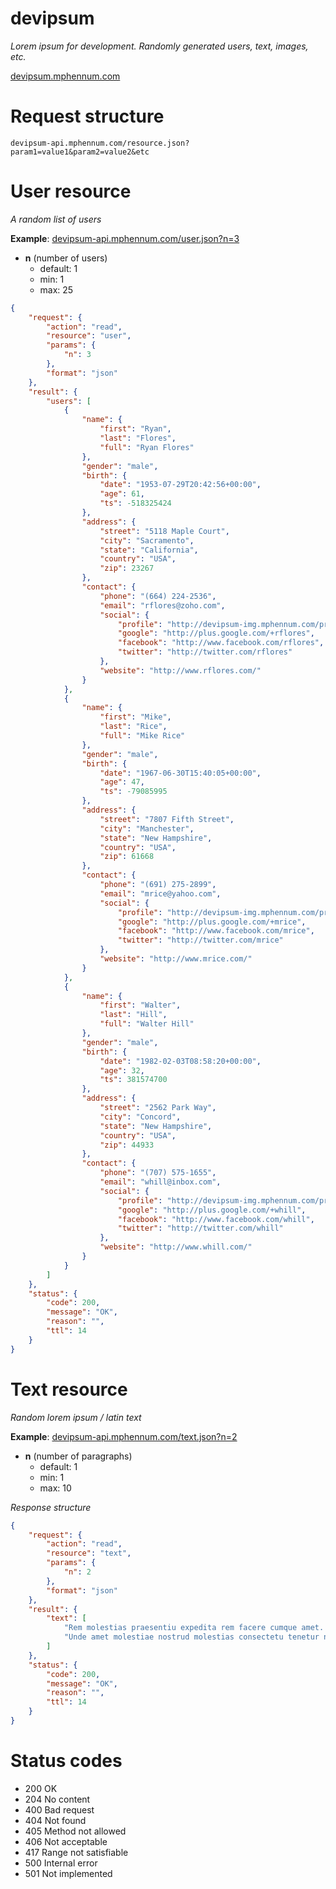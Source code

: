# devipsum

_Lorem ipsum for development. Randomly generated users, text, images, etc._

[devipsum.mphennum.com](http://devipsum.mphennum.com/)

# Request structure

```
devipsum-api.mphennum.com/resource.json?param1=value1&param2=value2&etc
```

# User resource

_A random list of users_

__Example__: [devipsum-api.mphennum.com/user.json?n=3](http://devipsum-api.mphennum.com/user.json?n=3)

- __n__ (number of users)
	- default: 1
	- min: 1
	- max: 25

```json
{
	"request": {
		"action": "read",
		"resource": "user",
		"params": {
			"n": 3
		},
		"format": "json"
	},
	"result": {
		"users": [
			{
				"name": {
					"first": "Ryan",
					"last": "Flores",
					"full": "Ryan Flores"
				},
				"gender": "male",
				"birth": {
					"date": "1953-07-29T20:42:56+00:00",
					"age": 61,
					"ts": -518325424
				},
				"address": {
					"street": "5118 Maple Court",
					"city": "Sacramento",
					"state": "California",
					"country": "USA",
					"zip": 23267
				},
				"contact": {
					"phone": "(664) 224-2536",
					"email": "rflores@zoho.com",
					"social": {
						"profile": "http://devipsum-img.mphennum.com/profile/male-35.png",
						"google": "http://plus.google.com/+rflores",
						"facebook": "http://www.facebook.com/rflores",
						"twitter": "http://twitter.com/rflores"
					},
					"website": "http://www.rflores.com/"
				}
			},
			{
				"name": {
					"first": "Mike",
					"last": "Rice",
					"full": "Mike Rice"
				},
				"gender": "male",
				"birth": {
					"date": "1967-06-30T15:40:05+00:00",
					"age": 47,
					"ts": -79085995
				},
				"address": {
					"street": "7807 Fifth Street",
					"city": "Manchester",
					"state": "New Hampshire",
					"country": "USA",
					"zip": 61668
				},
				"contact": {
					"phone": "(691) 275-2899",
					"email": "mrice@yahoo.com",
					"social": {
						"profile": "http://devipsum-img.mphennum.com/profile/male-34.png",
						"google": "http://plus.google.com/+mrice",
						"facebook": "http://www.facebook.com/mrice",
						"twitter": "http://twitter.com/mrice"
					},
					"website": "http://www.mrice.com/"
				}
			},
			{
				"name": {
					"first": "Walter",
					"last": "Hill",
					"full": "Walter Hill"
				},
				"gender": "male",
				"birth": {
					"date": "1982-02-03T08:58:20+00:00",
					"age": 32,
					"ts": 381574700
				},
				"address": {
					"street": "2562 Park Way",
					"city": "Concord",
					"state": "New Hampshire",
					"country": "USA",
					"zip": 44933
				},
				"contact": {
					"phone": "(707) 575-1655",
					"email": "whill@inbox.com",
					"social": {
						"profile": "http://devipsum-img.mphennum.com/profile/male-9.png",
						"google": "http://plus.google.com/+whill",
						"facebook": "http://www.facebook.com/whill",
						"twitter": "http://twitter.com/whill"
					},
					"website": "http://www.whill.com/"
				}
			}
		]
	},
	"status": {
		"code": 200,
		"message": "OK",
		"reason": "",
		"ttl": 14
	}
}
```

# Text resource

_Random lorem ipsum / latin text_

__Example__: [devipsum-api.mphennum.com/text.json?n=2](http://devipsum-api.mphennum.com/text.json?n=2)

- __n__ (number of paragraphs)
	- default: 1
	- min: 1
	- max: 10

_Response structure_
```json
{
	"request": {
		"action": "read",
		"resource": "text",
		"params": {
			"n": 2
		},
		"format": "json"
	},
	"result": {
		"text": [
			"Rem molestias praesentiu expedita rem facere cumque amet. Expedita facere irure provident quod nihil distinctio voluptatib. Placeat ex a saepe corrupti provident. Deserunt provident excepturi. Voluptate dolor quibusdam voluptatib corrupti hic optio repellat.",
			"Unde amet molestiae nostrud molestias consectetu tenetur nam. Expedita dicta inventore eaque ipsum similique. Dicta voluptate quaerat vero ullamco exercitati."
		]
	},
	"status": {
		"code": 200,
		"message": "OK",
		"reason": "",
		"ttl": 14
	}
}
```

# Status codes

- 200 OK
- 204 No content
- 400 Bad request
- 404 Not found
- 405 Method not allowed
- 406 Not acceptable
- 417 Range not satisfiable
- 500 Internal error
- 501 Not implemented
